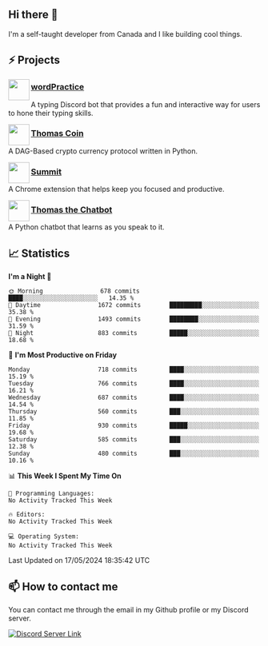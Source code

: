 <h2>Hi there 👋</h2>

<p>I'm a self-taught developer from Canada and I like building cool things.</p>

<h2>⚡ Projects</h2>

<img align="left" src="https://i.imgur.com/BIzs17V.png" width="42" height="42" />
<h3><a target="_blank" href="https://wordpractice.principle.sh/">wordPractice</a></h3>
<p>A typing Discord bot that provides a fun and interactive way for users to hone their typing skills.</p>

<img align="left" src="https://i.imgur.com/4FdQpgN.png" width="42" height="42" />
<h3><a href="https://github.com/principle105/thomas-coin">Thomas Coin</a></h3>
<p>A DAG-Based crypto currency protocol written in Python.</p>

<img align="left" src="https://i.imgur.com/Ly8Atho.png" width="42" height="42" />
<h3><a href="https://summit.sh/">Summit</a></h3>
<p>A Chrome extension that helps keep you focused and productive.</p>

<img align="left" src="https://i.imgur.com/hA9YF2s.png" width="42" height="42" />
<h3><a href="https://github.com/principle105/thomasthechatbot">Thomas the Chatbot</a></h3>
<p>A Python chatbot that learns as you speak to it.</p>

<h2>📈 Statistics</h2>

<!--START_SECTION:waka-->
**I'm a Night 🦉** 

```text
🌞 Morning                678 commits         ████░░░░░░░░░░░░░░░░░░░░░   14.35 % 
🌆 Daytime                1672 commits        █████████░░░░░░░░░░░░░░░░   35.38 % 
🌃 Evening                1493 commits        ████████░░░░░░░░░░░░░░░░░   31.59 % 
🌙 Night                  883 commits         █████░░░░░░░░░░░░░░░░░░░░   18.68 % 
```
📅 **I'm Most Productive on Friday** 

```text
Monday                   718 commits         ████░░░░░░░░░░░░░░░░░░░░░   15.19 % 
Tuesday                  766 commits         ████░░░░░░░░░░░░░░░░░░░░░   16.21 % 
Wednesday                687 commits         ████░░░░░░░░░░░░░░░░░░░░░   14.54 % 
Thursday                 560 commits         ███░░░░░░░░░░░░░░░░░░░░░░   11.85 % 
Friday                   930 commits         █████░░░░░░░░░░░░░░░░░░░░   19.68 % 
Saturday                 585 commits         ███░░░░░░░░░░░░░░░░░░░░░░   12.38 % 
Sunday                   480 commits         ███░░░░░░░░░░░░░░░░░░░░░░   10.16 % 
```


📊 **This Week I Spent My Time On** 

```text
💬 Programming Languages: 
No Activity Tracked This Week

🔥 Editors: 
No Activity Tracked This Week

💻 Operating System: 
No Activity Tracked This Week
```


 Last Updated on 17/05/2024 18:35:42 UTC
<!--END_SECTION:waka-->

<h2>📫 How to contact me</h2>

You can contact me through the email in my Github profile or my Discord server.

[![Discord Server Link](https://dcbadge.vercel.app/api/server/DHnk46C)](https://discord.gg/DHnk46C)


